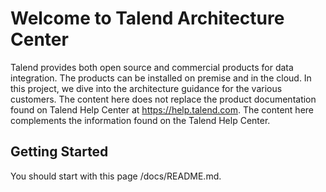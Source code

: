 # Welcome to Talend Architecture Center

Talend provides both open source and commercial products for data integration.  The products can be installed on premise and in the cloud.  In this project, we dive into the architecture guidance for the various customers.  The content here does not replace the product documentation found on Talend Help Center at https://help.talend.com.  The content here complements the information found on the Talend Help Center.

## Getting Started
You should start with this page /docs/README.md.
